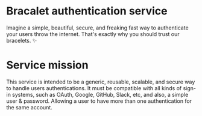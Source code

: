 # Bracalet authentication service

Imagine a simple, beautiful, secure, and freaking fast way to authenticate your users throw the internet. That's exactly why you should trust our bracelets. ✨

# Service mission

This service is intended to be a generic, reusable, scalable, and secure way to handle users authentications. It must be compatible with all kinds of sign-in systems, such as OAuth, Google, GitHub, Slack, etc, and also, a simple user & password. Allowing a user to have more than one authentication for the same account.
